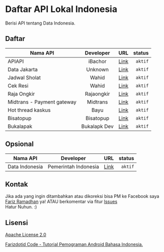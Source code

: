 # Daftar API Lokal Indonesia
Berisi API tentang Data Indonesia.

## Daftar
| Nama API        | Developer | URL | status  |
| ------------- |:----------:|:-------------:| -----:|
| APIAPI      | iBachor | [Link](https://github.com/bachors/apiapi) | `aktif` |
| Data Jakarta | Unknown | [Link](http://api.jakarta.go.id/) | `aktif` |
| Jadwal Sholat | Wahid | [Link](http://wahidganteng.ga/api/jadwal-sholat) | `aktif` |
| Cek Resi | Wahid | [Link](http://wahidganteng.ga/api/cek-resi) | `aktif` |
| Raja Ongkir | Rajaongkir | [Link](http://rajaongkir.com/dokumentasi) | `aktif` |
| Midtrans - Payment gateway | Midtrans | [Link](https://midtrans.com/payments) | `aktif` |
| Hot thread kaskus | Bayu | [Link](https://api.bayyu.net/) | `aktif` |
| Bisatopup | Bisatopup | [Link](http://docs.bisatopup.apiary.io/) | `aktif` |
| Bukalapak | Bukalapk Dev | [Link](https://bukalapak.github.io/api/) | `aktif` |

## Opsional
| Nama API        | Developer | URL | status  |
| ------------- |:----------:|:-------------:| -----:|
| Data Indonesia      | Pemerintah Indonesia | [Link](https://data.go.id/) | `aktif` |

## Kontak
Jika ada yang ingin ditambahkan atau dikoreksi bisa PM ke Facebook saya [Fariz Ramadhan](https://www.facebook.com/farizdotid) ya! ATAU berkomentar via fitur [Issues](https://github.com/farizdotid/DAFTAR-API-LOKAL-INDONESIA/issues)<br>
Hatur Nuhun. :)

## Lisensi

[Apache License 2.0](https://github.com/farizdotid/DAFTAR-API-LOKAL-INDONESIA/blob/master/LICENSE)

[Farizdotid Code - Tutorial Pemograman Android Bahasa Indonesia.](https://farizdotid.com/)
